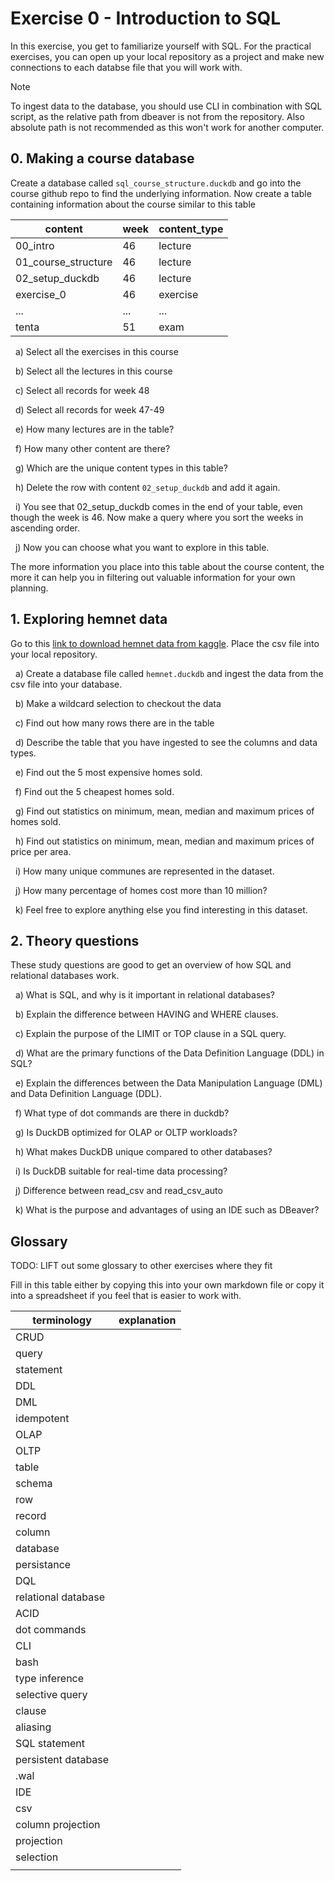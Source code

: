# Exercise 0 - Introduction to SQL

In this exercise, you get to familiarize yourself with SQL. For the practical exercises, you can open up your local repository as a project and make new connections to each databse file that you will work with.

> [!NOTE]
> To ingest data to the database, you should use CLI in combination with SQL script, as the relative path from dbeaver is not from the repository. Also absolute path is not recommended as this won't work for another computer.

## 0. Making a course database

Create a database called `sql_course_structure.duckdb` and go into the course github repo to find the underlying information. Now create a table containing information about the course similar to this table

| content             | week | content_type |
| ------------------- | ---- | ------------ |
| 00_intro            | 46   | lecture      |
| 01_course_structure | 46   | lecture      |
| 02_setup_duckdb     | 46   | lecture      |
| exercise_0          | 46   | exercise     |
| ...                 | ...  | ...          |
| tenta               | 51   | exam         |

&nbsp; a) Select all the exercises in this course

&nbsp; b) Select all the lectures in this course

&nbsp; c) Select all records for week 48

&nbsp; d) Select all records for week 47-49

&nbsp; e) How many lectures are in the table?

&nbsp; f) How many other content are there?

&nbsp; g) Which are the unique content types in this table?

&nbsp; h) Delete the row with content `02_setup_duckdb` and add it again.

&nbsp; i) You see that 02_setup_duckdb comes in the end of your table, even though the week is 46. Now make a query where you sort the weeks in ascending order.

&nbsp; j) Now you can choose what you want to explore in this table.

The more information you place into this table about the course content, the more it can help you in filtering out valuable information for your own planning.

## 1. Exploring hemnet data

Go to this [link to download hemnet data from kaggle](https://www.kaggle.com/datasets/florianlandras/stockholm-house-market-prices). Place the csv file into your local repository.

&nbsp; a) Create a database file called `hemnet.duckdb` and ingest the data from the csv file into your database.

&nbsp; b) Make a wildcard selection to checkout the data

&nbsp; c) Find out how many rows there are in the table

&nbsp; d) Describe the table that you have ingested to see the columns and data types.

&nbsp; e) Find out the 5 most expensive homes sold.

&nbsp; f) Find out the 5 cheapest homes sold.

&nbsp; g) Find out statistics on minimum, mean, median and maximum prices of homes sold.

&nbsp; h) Find out statistics on minimum, mean, median and maximum prices of price per area.

&nbsp; i) How many unique communes are represented in the dataset.

&nbsp; j) How many percentage of homes cost more than 10 million?

&nbsp; k) Feel free to explore anything else you find interesting in this dataset.

## 2. Theory questions

These study questions are good to get an overview of how SQL and relational databases work.

&nbsp; a) What is SQL, and why is it important in relational databases?

&nbsp; b) Explain the difference between HAVING and WHERE clauses.

&nbsp; c) Explain the purpose of the LIMIT or TOP clause in a SQL query.

&nbsp; d) What are the primary functions of the Data Definition Language (DDL) in SQL?

&nbsp; e) Explain the differences between the Data Manipulation Language (DML) and Data Definition Language (DDL).

&nbsp; f) What type of dot commands are there in duckdb?

&nbsp; g) Is DuckDB optimized for OLAP or OLTP workloads?

&nbsp; h) What makes DuckDB unique compared to other databases?

&nbsp; i) Is DuckDB suitable for real-time data processing?

&nbsp; j) Difference between read_csv and read_csv_auto

&nbsp; k) What is the purpose and advantages of using an IDE such as DBeaver?

## Glossary

TODO: LIFT out some glossary to other exercises where they fit

Fill in this table either by copying this into your own markdown file or copy it into a spreadsheet if you feel that is easier to work with.

| terminology         | explanation |
| ------------------- | ----------- |
| CRUD                |             |
| query               |             |
| statement           |             |
| DDL                 |             |
| DML                 |             |
| idempotent          |             |
| OLAP                |             |
| OLTP                |             |
| table               |             |
| schema              |             |
| row                 |             |
| record              |             |
| column              |             |
| database            |             |
| persistance         |             |
| DQL                 |             |
| relational database |             |
| ACID                |             |
| dot commands        |             |
| CLI                 |             |
| bash                |             |
| type inference      |             |
| selective query     |             |
| clause              |             |
| aliasing            |             |
| SQL statement       |             |
| persistent database |             |
| .wal                |             |
| IDE                 |             |
| csv                 |             |
| column projection   |             |
| projection          |             |
| selection           |             |
|                     |             |

